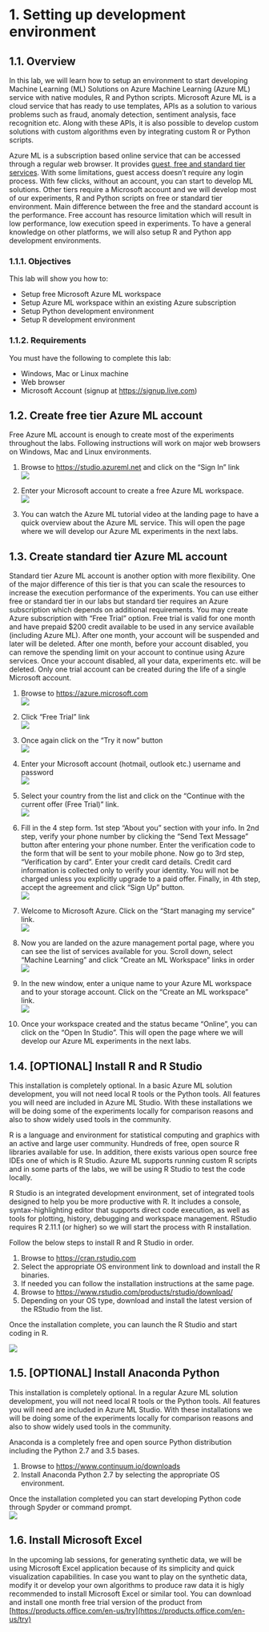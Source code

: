 # 1. Setting up development environment
## 1.1. Overview
In this lab, we will learn how to setup an environment to start developing Machine Learning (ML) Solutions on Azure Machine Learning (Azure ML) service with native modules, R and Python scripts. Microsoft Azure ML is a cloud service that has ready to use templates, APIs as a solution to various problems such as fraud, anomaly detection, sentiment analysis, face recognition etc. Along with these APIs, it is also possible to develop custom solutions with custom algorithms even by integrating custom R or Python scripts.  

Azure ML is a subscription based online service that can be accessed through a regular web browser. It provides [guest, free and standard tier services](http://blogs.technet.com/b/machinelearning/archive/2015/04/29/guest-access-guided-tour-amp-experiment-tutorial.aspx). With some limitations, guest access doesn’t require any login process. With few clicks, without an account, you can start to develop ML solutions. Other tiers require a Microsoft account and we will develop most of our experiments, R and Python scripts on free or standard tier environment. Main difference between the free and the standard account is the performance. Free account has resource limitation which will result in low performance, low execution speed in experiments. To have a general knowledge on other platforms, we will also setup R and Python app development environments.

### 1.1.1. Objectives
This lab will show you how to:
* Setup free Microsoft Azure ML workspace
* Setup Azure ML workspace within an existing Azure subscription
* Setup Python development environment
* Setup R development environment

### 1.1.2. Requirements
You must have the following to complete this lab:
* Windows, Mac or Linux machine
* Web browser
* Microsoft Account (signup at https://signup.live.com) 

## 1.2. Create free tier Azure ML account
Free Azure ML account is enough to create most of the experiments throughout the labs. Following instructions will work on major web browsers on Windows, Mac and Linux environments.

1. Browse to https://studio.azureml.net and click on the “Sign In” link  
![](./imgs/1.2.i002v2.png)

3. Enter your Microsoft account to create a free Azure ML workspace.  
![](./imgs/1.2.i003.png)

4. You can watch the Azure ML tutorial video at the landing page to have a quick overview about the Azure ML service. This will open the page where we will develop our Azure ML experiments in the next labs.  

## 1.3. Create standard tier Azure ML account
Standard tier Azure ML account is another option with more flexibility. One of the major difference of this tier is that you can scale the resources to increase the execution performance of the experiments. You can use either free or standard tier in our labs but standard tier requires an Azure subscription which depends on additional requirements. You may create Azure subscription with “Free Trial” option. Free trial is valid for one month and have prepaid $200 credit available to be used in any service available (including Azure ML). After one month, your account will be suspended and later will be deleted. After one month, before your account disabled, you can remove the spending limit on your account to continue using Azure services. Once your account disabled, all your data, experiments etc. will be deleted. Only one trial account can be created during the life of a single Microsoft account.  


1. Browse to https://azure.microsoft.com  
![](./imgs/1.3.i001.png)

2. Click “Free Trial” link  
![](./imgs/1.3.i002.png)

3. Once again click on the “Try it now” button  
![](./imgs/1.3.i003.png)

4. Enter your Microsoft account (hotmail, outlook etc.) username and password  
![](./imgs/1.3.i004.png)

5. Select your country from the list and click on the “Continue with the current offer (Free Trial)” link.  
![](./imgs/1.3.i005.png)

6. Fill in the 4 step form. 1st step “About you” section with your info. In 2nd step, verify your phone number by clicking the “Send Text Message” button after entering your phone number. Enter the verification code to the form that will be sent to your mobile phone.  Now go to 3rd step, “Verification by card”. Enter your credit card details. Credit card information is collected only to verify your identity. You will not be charged unless you explicitly upgrade to a paid offer. Finally, in 4th step, accept the agreement and click “Sign Up” button.  
![](./imgs/1.3.i006.png)

7. Welcome to Microsoft Azure. Click on the “Start managing my service” link.  
![](./imgs/1.3.i007.png)

8. Now you are landed on the azure management portal page, where you can see the list of services available for you. Scroll down, select “Machine Learning” and click “Create an ML Workspace” links in order  
![](./imgs/1.3.i008v2.png)

9. In the new window, enter a unique name to your Azure ML workspace and to your storage account. Click on the “Create an ML workspace” link.  
![](./imgs/1.3.i009v2.png)

10. Once your workspace created and the status became “Online”, you can click on the “Open In Studio”. This will open the page where we will develop our Azure ML experiments in the next labs.  

## 1.4. [OPTIONAL] Install R and R Studio
This installation is completely optional. In a basic Azure ML solution development, you will not need local R tools or the Python tools. All features you will need are included in Azure ML Studio. With these installations we will be doing some of the experiments locally for comparison reasons and also to show widely used tools in the community.  

R is a language and environment for statistical computing and graphics with an active and large user community. Hundreds of free, open source R libraries available for use. In addition, there exists various open source free IDEs one of which is R Studio. Azure ML supports running custom R scripts and in some parts of the labs, we will be using R Studio to test the code locally.  
 
R Studio is an integrated development environment, set of integrated tools designed to help you be more productive with R. It includes a console, syntax-highlighting editor that supports direct code execution, as well as tools for plotting, history, debugging and workspace management. RStudio requires R 2.11.1 (or higher) so we will start the process with R installation.  

Follow the below steps to install R and R Studio in order.  

1. Browse to https://cran.rstudio.com 
2. Select the appropriate OS environment link to download and install the R binaries.
3. If needed you can follow the installation instructions at the same page.
4. Browse to https://www.rstudio.com/products/rstudio/download/
5. Depending on your OS type, download and install the latest version of the RStudio from the list.

Once the installation complete, you can launch the R Studio and start coding in R.  

![](./imgs/1.4.i001.png)

## 1.5. [OPTIONAL] Install Anaconda Python
This installation is completely optional. In a regular Azure ML solution development, you will not need local R tools or the Python tools. All features you will need are included in Azure ML Studio. With these installations we will be doing some of the experiments locally for comparison reasons and also to show widely used tools in the community.  

Anaconda is a completely free and open source Python distribution including the Python 2.7 and 3.5 bases.  
1. Browse to https://www.continuum.io/downloads
2. Install Anaconda Python 2.7 by selecting the appropriate OS environment.

Once the installation completed you can start developing Python code through Spyder or command prompt.  
![](./imgs/1.5.i001.png)

## 1.6. Install Microsoft Excel
In the upcoming lab sessions, for generating synthetic data, we will be using Microsoft Excel application because of its simplicity and quick visualization capabilities. In case you want to play on the synthetic data, modify it or develop your own algorithms to produce raw data it is higly recommended to install Microsoft Excel or similar tool. You can download and install one month free trial version of the product from [https://products.office.com/en-us/try](https://products.office.com/en-us/try)